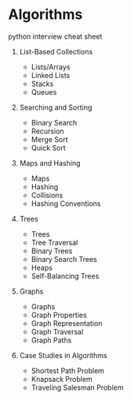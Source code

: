 # Algorithms
python interview cheat sheet

1. List-Based Collections  
   - Lists/Arrays  
   - Linked Lists  
   - Stacks  
   - Queues  

1. Searching and Sorting
   - Binary Search
   - Recursion
   - Merge Sort
   - Quick Sort  

1. Maps and Hashing
   - Maps  
   - Hashing  
   - Collisions  
   - Hashing Conventions  

1. Trees  
   - Trees  
   - Tree Traversal  
   - Binary Trees  
   - Binary Search Trees  
   - Heaps  
   - Self-Balancing Trees  

1. Graphs  
   - Graphs  
   - Graph Properties  
   - Graph Representation  
   - Graph Traversal  
   - Graph Paths  

1. Case Studies in Algorithms  
   - Shortest Path Problem  
   - Knapsack Problem  
   - Traveling Salesman Problem  

